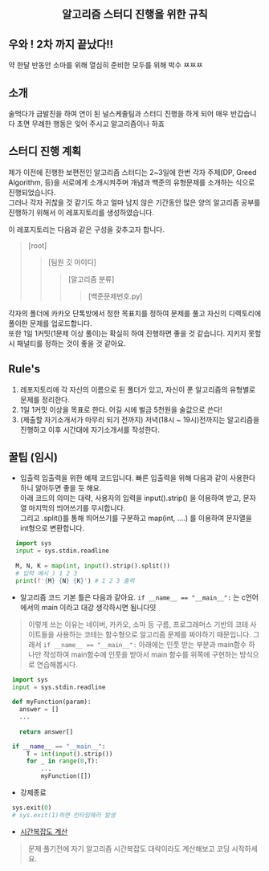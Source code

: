<h2 align = "center">
  알고리즘 스터디 진행을 위한 규칙
</h2>

## 우와 ! 2차 까지 끝났다!!    
약 한달 반동안 소마를 위해 열심히 준비한 모두를 위해 박수 ㅉㅉㅉ

## 소개
술먹다가 급발진을 하여 연이 된 널스케줄팀과 스터디 진행을 하게 되어 매우 반갑습니다
초면 무례한 행동은 잊어 주시고 알고리즘이나 하죠

## 스터디 진행 계획
제가 이전에 진행한 보편전인 알고리즘 스터디는 2~3일에 한번 각자 주제(DP, Greed Algorithm, 등)을 서로에게 소개시켜주며 개념과 백준의 유형문제를 소개하는 식으로 진행되었습니다.   
그러나 각자 귀찮을 것 같기도 하고 얼마 남지 않은 기간동안 많은 양의 알고리즘 공부를 진행하기 위해서 이 레포지토리를 생성하였습니다.    

이 레포지토리는 다음과 같은 구성을 갖추고자 합니다.  

>[root]      
>> [팀원 깃 아이디]  
>>> [알고리즘 분류]      
>>>> [백준문제번호.py]      

  각자의 폴더에 카카오 단톡방에서 정한 목표치를 정하여 문제를 풀고 자신의 디렉토리에 풀이한 문제를 업로드합니다.   
  또한 1일 1커밋(1문제 이상 풀이)는 확실히 하여 진행하면 좋을 것 같습니다. 지키지 못할 시 패널티를 정하는 것이 좋을 것 같아요.
  
  
  ## Rule's
  1. 레포지토리에 각 자신의 이름으로 된 폴더가 있고, 자신이 푼 알고리즘의 유형별로 문제를 정리한다.    
  2. 1일 1커밋 이상을 목표로 한다. 어길 시에 벌금 5천원을 술값으로 쓴다!   
  3. (제출할 자기소개서가 마무리 되기 전까지) 저녁(18시 ~ 19시)전까지는 알고리즘을 진행하고 이후 시간대에 자기소개서를 작성한다.    
  
  
  ## 꿀팁 (임시)
  
  * 입출력
  입출력을 위한 예제 코드입니다. 빠른 입출력을 위해 다음과 같이 사용한다 하니 알아두면 좋을 듯 해요.    
  아래 코드의 의미는 대략, 사용자의 입력을 input().strip() 을 이용하여 받고, 문자열 마지막의 띄어쓰기를 무시합니다.   
  그리고 .split()를 통해 띄어쓰기를 구분하고 map(int, ....) 를 이용하여 문자열을 int형으로 변환합니다.
 ``` python
   import sys 
   input = sys.stdin.readline
   
   M, N, K = map(int, input().strip().split())
   # 입력 예시 ) 1 2 3
   print(f'{M} {N} {K}') # 1 2 3 출력
 ```  
 
 * 알고리즘 코드 기본 틀은 다음과 같아요. ```if __name__ == "__main__":``` 는 c언어에서의 main 이라고 대강 생각하시면 됨니다잇
 > 이렇게 쓰는 이유는 네이버, 카카오, 소마 등 구름, 프로그래머스 기반의 코테 사이트들을 사용하는 코테는 함수형으로 알고리즘 문제를 짜야하기 때문입니다.
 > 그래서 `if __name__ == "__main__":` 아래에는 인풋 받는 부분과 main함수 하나만 작성하여 main함수에 인풋을 받아서 main 함수를 위쪽에 구현하는 방식으로 연습해봅시다.
 ``` python
  import sys
  input = sys.stdin.readline
  
  def myFunction(param):
    answer = []
    ...
    
    return answer[]

  if __name__ == "__main__":
      T = int(input().strip())
      for _ in range(0,T):
          ...
          myFunction([])
 ```
 
 
  * 강제종료
 ```python
  sys.exit(0)
  # sys.exit(1)하면 런타임에러 발생
 ```
 * [시간복잡도 계산](https://life-with-coding.tistory.com/273)
> 문제 풀기전에 자기 알고리즘 시간복잡도 대략이라도 계산해보고 코딩 시작하세요.
